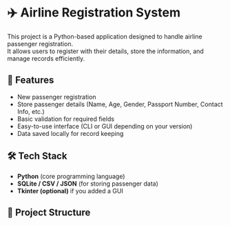 # ✈️ Airline Registration System

This project is a Python-based application designed to handle airline passenger registration.  
It allows users to register with their details, store the information, and manage records efficiently.  

## 🚀 Features
- New passenger registration  
- Store passenger details (Name, Age, Gender, Passport Number, Contact Info, etc.)  
- Basic validation for required fields  
- Easy-to-use interface (CLI or GUI depending on your version)  
- Data saved locally for record keeping  

## 🛠️ Tech Stack
- **Python** (core programming language)  
- **SQLite / CSV / JSON** (for storing passenger data)  
- **Tkinter (optional)** if you added a GUI  

## 📂 Project Structure
